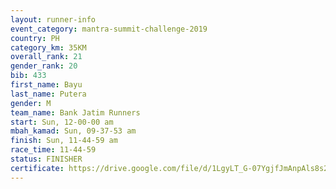 ```yaml
---
layout: runner-info 
event_category: mantra-summit-challenge-2019 
country: PH
category_km: 35KM 
overall_rank: 21
gender_rank: 20
bib: 433
first_name: Bayu
last_name: Putera
gender: M
team_name: Bank Jatim Runners
start: Sun, 12-00-00 am
mbah_kamad: Sun, 09-37-53 am
finish: Sun, 11-44-59 am
race_time: 11-44-59
status: FINISHER
certificate: https://drive.google.com/file/d/1LgyLT_G-07YgjfJmAnpAls8s2wF7W0PO/view?usp=sharing
---
```

